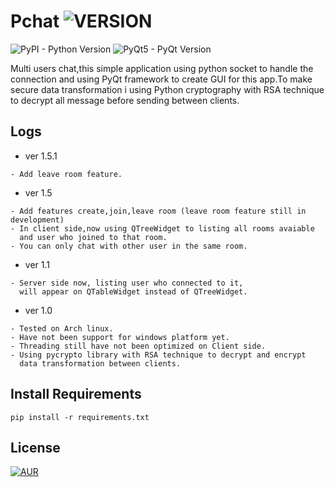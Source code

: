 # Pchat ![VERSION](https://img.shields.io/badge/version-1.5-green.svg)

![PyPI - Python Version](https://img.shields.io/pypi/pyversions/Django.svg)
![PyQt5 - PyQt Version](https://img.shields.io/badge/PyQt5-5.11.1%2B-lightgrey.svg)

Multi users chat,this simple application using python socket to handle the connection and using PyQt framework to create GUI for this app.To make secure data transformation i using Python cryptography with RSA technique to decrypt all message before sending between clients.

## Logs
   * ver 1.5.1
    
    - Add leave room feature.
   
   * ver 1.5
    
    - Add features create,join,leave room (leave room feature still in development)
    - In client side,now using QTreeWidget to listing all rooms avaiable
      and user who joined to that room.
    - You can only chat with other user in the same room.
   
   * ver 1.1
   
    - Server side now, listing user who connected to it,
      will appear on QTableWidget instead of QTreeWidget.
   
   * ver 1.0
    
    - Tested on Arch linux.
    - Have not been support for windows platform yet.
    - Threading still have not been optimized on Client side.
    - Using pycrypto library with RSA technique to decrypt and encrypt 
      data transformation between clients.

## Install Requirements
    pip install -r requirements.txt

## License
[![AUR](https://img.shields.io/aur/license/yaourt.svg)](https://github.com/t7hm1/Pchat/blob/master/LICENSE)
